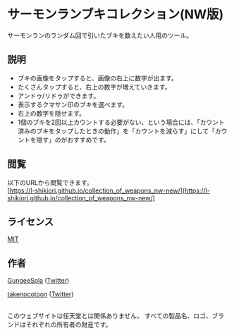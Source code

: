 サーモンランブキコレクション(NW版)
====

サーモンランのランダム回で引いたブキを数えたい人用のツール。

## 説明

- ブキの画像をタップすると、画像の右上に数字が出ます。
- たくさんタップすると、右上の数字が増えていきます。
- アンドゥ/リドゥができます。
- 表示するクマサン印のブキを選べます。
- 右上の数字を隠せます。
- 1個のブキを2回以上カウントする必要がない、という場合には、「カウント済みのブキをタップしたときの動作」を「カウントを減らす」にして「カウントを隠す」のがおすすめです。

## 閲覧

以下のURLから閲覧できます。  
[https://l-shikiori.github.io/collection_of_weapons_nw-new/](https://l-shikiori.github.io/collection_of_weapons_nw-new/)

## ライセンス

[MIT](https://github.com/L-Shikiori/collection_of_weapons_nw-new/blob/main/LICENSE)

## 作者

[GungeeSpla](https://github.com/GungeeSpla) ([Twitter](https://twitter.com/GungeeSpla))

[takenocotoon](https://github.com/takenocotoon) ([Twitter](https://twitter.com/takenocotoon))

## 

このウェブサイトは任天堂とは関係ありません。 すべての製品名、ロゴ、ブランドはそれぞれの所有者の財産です。
